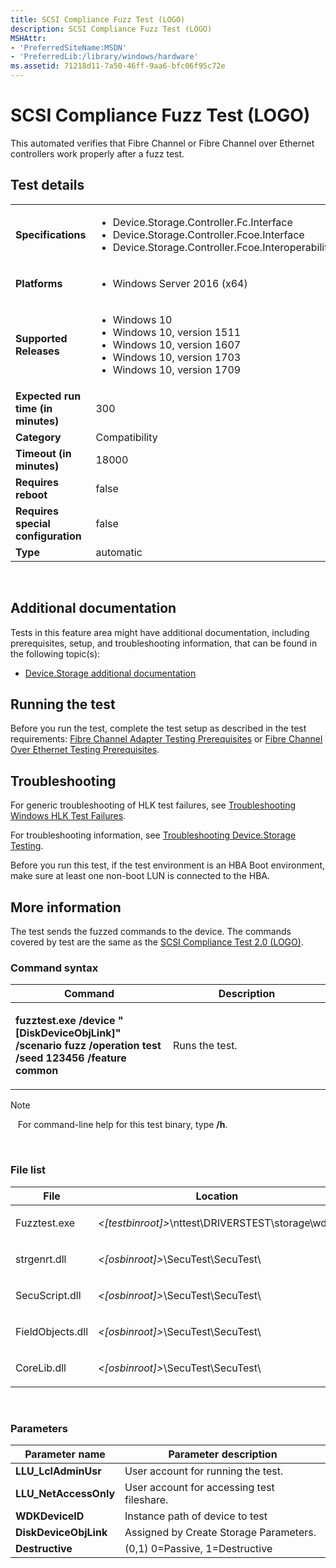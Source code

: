 ```yaml
---
title: SCSI Compliance Fuzz Test (LOGO)
description: SCSI Compliance Fuzz Test (LOGO)
MSHAttr:
- 'PreferredSiteName:MSDN'
- 'PreferredLib:/library/windows/hardware'
ms.assetid: 71218d11-7a50-46ff-9aa6-bfc06f95c72e
---
```


# <span id="p_hlk_test.4f42dc87-2019-4423-bacb-2ed09da96685"></span>SCSI Compliance Fuzz Test (LOGO)


This automated verifies that Fibre Channel or Fibre Channel over Ethernet controllers work properly after a fuzz test.

## Test details
|||
|---|---|
| **Specifications**  | <ul><li>Device.Storage.Controller.Fc.Interface</li><li>Device.Storage.Controller.Fcoe.Interface</li><li>Device.Storage.Controller.Fcoe.Interoperability</li></ul> |  
| **Platforms**   | <ul><li>Windows Server 2016 (x64)</li></ul> |
| **Supported Releases** | <ul><li>Windows 10</li><li>Windows 10, version 1511</li><li>Windows 10, version 1607</li><li>Windows 10, version 1703</li><li>Windows 10, version 1709</li></ul> |
|**Expected run time (in minutes)**| 300 |
|**Category**| Compatibility |
|**Timeout (in minutes)**| 18000 |
|**Requires reboot**| false |
|**Requires special configuration**| false |
|**Type**| automatic |

 

## <span id="Additional_documentation"></span><span id="additional_documentation"></span><span id="ADDITIONAL_DOCUMENTATION"></span>Additional documentation


Tests in this feature area might have additional documentation, including prerequisites, setup, and troubleshooting information, that can be found in the following topic(s):

-   [Device.Storage additional documentation](device-storage-additional-documentation.md)

## <span id="Running_the_test"></span><span id="running_the_test"></span><span id="RUNNING_THE_TEST"></span>Running the test


Before you run the test, complete the test setup as described in the test requirements: [Fibre Channel Adapter Testing Prerequisites](fibre-channel-adapter-testing-prerequisites.md) or [Fibre Channel Over Ethernet Testing Prerequisites](fibre-channel-over-ethernet-testing-prerequisites.md).

## <span id="Troubleshooting"></span><span id="troubleshooting"></span><span id="TROUBLESHOOTING"></span>Troubleshooting


For generic troubleshooting of HLK test failures, see [Troubleshooting Windows HLK Test Failures](..\user\troubleshooting-windows-hlk-test-failures.md).

For troubleshooting information, see [Troubleshooting Device.Storage Testing](troubleshooting-devicestorage-testing.md).

Before you run this test, if the test environment is an HBA Boot environment, make sure at least one non-boot LUN is connected to the HBA.

## <span id="More_information"></span><span id="more_information"></span><span id="MORE_INFORMATION"></span>More information


The test sends the fuzzed commands to the device. The commands covered by test are the same as the [SCSI Compliance Test 2.0 (LOGO)](d1f2fbbe-d5e4-439d-819a-dc100df0e9ba.md).

### <span id="Command_syntax"></span><span id="command_syntax"></span><span id="COMMAND_SYNTAX"></span>Command syntax

<table>
<colgroup>
<col width="50%" />
<col width="50%" />
</colgroup>
<thead>
<tr class="header">
<th>Command</th>
<th>Description</th>
</tr>
</thead>
<tbody>
<tr class="odd">
<td><p><strong>fuzztest.exe /device &quot;[DiskDeviceObjLink]&quot; /scenario fuzz /operation test /seed 123456 /feature common</strong></p></td>
<td><p>Runs the test.</p></td>
</tr>
</tbody>
</table>

>[!NOTE]
>  
For command-line help for this test binary, type **/h**.

 

### <span id="File_list"></span><span id="file_list"></span><span id="FILE_LIST"></span>File list

<table>
<colgroup>
<col width="50%" />
<col width="50%" />
</colgroup>
<thead>
<tr class="header">
<th>File</th>
<th>Location</th>
</tr>
</thead>
<tbody>
<tr class="odd">
<td><p>Fuzztest.exe</p></td>
<td><p><em>&lt;[testbinroot]&gt;</em>\nttest\DRIVERSTEST\storage\wdk\</p></td>
</tr>
<tr class="even">
<td><p>strgenrt.dll</p></td>
<td><p><em>&lt;[osbinroot]&gt;</em>\SecuTest\SecuTest\</p></td>
</tr>
<tr class="odd">
<td><p>SecuScript.dll</p></td>
<td><p><em>&lt;[osbinroot]&gt;</em>\SecuTest\SecuTest\</p></td>
</tr>
<tr class="even">
<td><p>FieldObjects.dll</p></td>
<td><p><em>&lt;[osbinroot]&gt;</em>\SecuTest\SecuTest\</p></td>
</tr>
<tr class="odd">
<td><p>CoreLib.dll</p></td>
<td><p><em>&lt;[osbinroot]&gt;</em>\SecuTest\SecuTest\</p></td>
</tr>
</tbody>
</table>

 

### <span id="Parameters"></span><span id="parameters"></span><span id="PARAMETERS"></span>Parameters

| Parameter name         | Parameter description                      |
|------------------------|--------------------------------------------|
| **LLU\_LclAdminUsr**   | User account for running the test.         |
| **LLU\_NetAccessOnly** | User account for accessing test fileshare. |
| **WDKDeviceID**        | Instance path of device to test            |
| **DiskDeviceObjLink**  | Assigned by Create Storage Parameters.     |
| **Destructive**        | (0,1) 0=Passive, 1=Destructive             |

 

 

 






